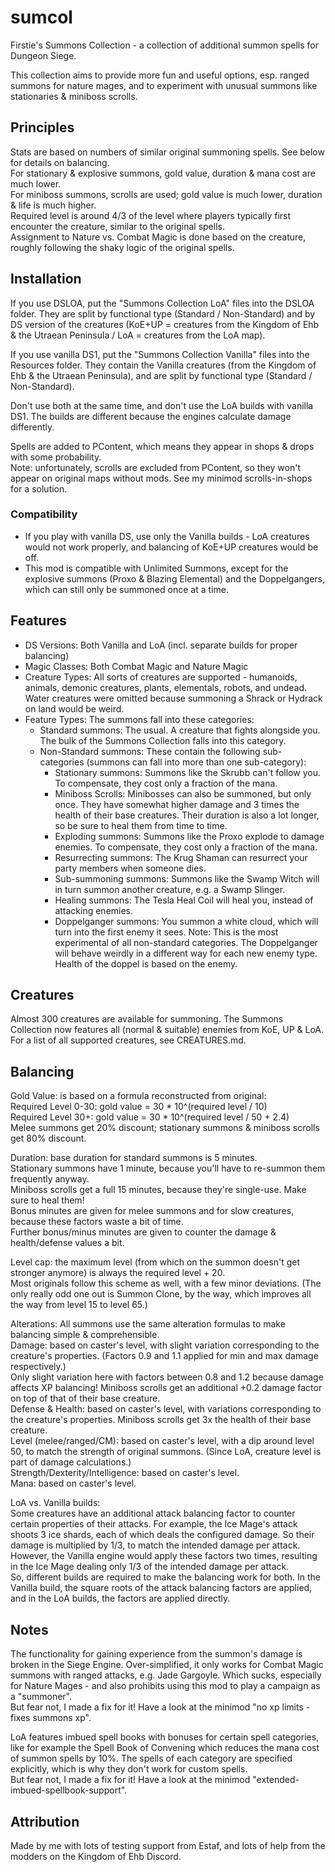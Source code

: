 # sumcol

Firstie's Summons Collection - a collection of additional summon spells for Dungeon Siege.

This collection aims to provide more fun and useful options, esp. ranged summons for nature mages, and to experiment with unusual summons like stationaries & miniboss scrolls.


## Principles

Stats are based on numbers of similar original summoning spells. See below for details on balancing.\
For stationary & explosive summons, gold value, duration & mana cost are much lower.\
For miniboss summons, scrolls are used; gold value is much lower, duration & life is much higher.\
Required level is around 4/3 of the level where players typically first encounter the creature, similar to the original spells.\
Assignment to Nature vs. Combat Magic is done based on the creature, roughly following the shaky logic of the original spells.


## Installation

If you use DSLOA, put the "Summons Collection LoA" files into the DSLOA folder. They are split by functional type (Standard / Non-Standard) and by DS version of the creatures (KoE+UP = creatures from the Kingdom of Ehb & the Utraean Peninsula / LoA = creatures from the LoA map).

If you use vanilla DS1, put the "Summons Collection Vanilla" files into the Resources folder. They contain the Vanilla creatures (from the Kingdom of Ehb & the Utraean Peninsula), and are split by functional type (Standard / Non-Standard).

Don't use both at the same time, and don't use the LoA builds with vanilla DS1. The builds are different because the engines calculate damage differently.

Spells are added to PContent, which means they appear in shops & drops with some probability.\
Note: unfortunately, scrolls are excluded from PContent, so they won't appear on original maps without mods. See my minimod scrolls-in-shops for a solution.

### Compatibility
- If you play with vanilla DS, use only the Vanilla builds - LoA creatures would not work properly, and balancing of KoE+UP creatures would be off.
- This mod is compatible with Unlimited Summons, except for the explosive summons (Proxo & Blazing Elemental) and the Doppelgangers, which can still only be summoned once at a time.


## Features

- DS Versions: Both Vanilla and LoA (incl. separate builds for proper balancing)
- Magic Classes: Both Combat Magic and Nature Magic
- Creature Types: All sorts of creatures are supported - humanoids, animals, demonic creatures, plants, elementals, robots, and undead.
  Water creatures were omitted because summoning a Shrack or Hydrack on land would be weird.
- Feature Types: The summons fall into these categories:
  - Standard summons: The usual. A creature that fights alongside you. The bulk of the Summons Collection falls into this category.
  - Non-Standard summons: These contain the following sub-categories (summons can fall into more than one sub-category):
    - Stationary summons: Summons like the Skrubb can't follow you. To compensate, they cost only a fraction of the mana.
	- Miniboss Scrolls: Minibosses can also be summoned, but only once. They have somewhat higher damage and 3 times the health of their base creatures. Their duration is also a lot longer, so be sure to heal them from time to time.
	- Exploding summons: Summons like the Proxo explode to damage enemies. To compensate, they cost only a fraction of the mana.
	- Resurrecting summons: The Krug Shaman can resurrect your party members when someone dies.
	- Sub-summoning summons: Summons like the Swamp Witch will in turn summon another creature, e.g. a Swamp Slinger.
	- Healing summons: The Tesla Heal Coil will heal you, instead of attacking enemies.
	- Doppelganger summons: You summon a white cloud, which will turn into the first enemy it sees.
	  Note: This is the most experimental of all non-standard categories. The Doppelganger will behave weirdly in a different way for each new enemy type. Health of the doppel is based on the enemy.


## Creatures

Almost 300 creatures are available for summoning. The Summons Collection now features all (normal & suitable) enemies from KoE, UP & LoA.\
For a list of all supported creatures, see CREATURES.md.


## Balancing

Gold Value: is based on a formula reconstructed from original:\
Required Level 0-30: gold value = 30 * 10^(required level / 10)\
Required Level 30+:  gold value = 30 * 10^(required level / 50 + 2.4)\
Melee summons get 20% discount; stationary summons & miniboss scrolls get 80% discount.

Duration: base duration for standard summons is 5 minutes.\
Stationary summons have 1 minute, because you'll have to re-summon them frequently anyway.\
Miniboss scrolls get a full 15 minutes, because they're single-use. Make sure to heal them!\
Bonus minutes are given for melee summons and for slow creatures, because these factors waste a bit of time.\
Further bonus/minus minutes are given to counter the damage & health/defense values a bit.

Level cap: the maximum level (from which on the summon doesn't get stronger anymore) is always the required level + 20.\
Most originals follow this scheme as well, with a few minor deviations. (The only really odd one out is Summon Clone, by the way, which improves all the way from level 15 to level 65.)

Alterations: All summons use the same alteration formulas to make balancing simple & comprehensible.\
Damage: based on caster's level, with slight variation corresponding to the creature's properties. (Factors 0.9 and 1.1 applied for min and max damage respectively.)\
Only slight variation here with factors between 0.8 and 1.2 because damage affects XP balancing! Miniboss scrolls get an additional +0.2 damage factor on top of that of their base creature.\
Defense & Health: based on caster's level, with variations corresponding to the creature's properties. Miniboss scrolls get 3x the health of their base creature.\
Level (melee/ranged/CM): based on caster's level, with a dip around level 50, to match the strength of original summons. (Since LoA, creature level is part of damage calculations.)\
Strength/Dexterity/Intelligence: based on caster's level.\
Mana: based on caster's level.

LoA vs. Vanilla builds:\
Some creatures have an additional attack balancing factor to counter certain properties of their attacks. For example, the Ice Mage's attack shoots 3 ice shards, each of which deals the configured damage. So their damage is multiplied by 1/3, to match the intended damage per attack.\
However, the Vanilla engine would apply these factors two times, resulting in the Ice Mage dealing only 1/3 of the intended damage per attack.\
So, different builds are required to make the balancing work for both. In the Vanilla build, the square roots of the attack balancing factors are applied, and in the LoA builds, the factors are applied directly.


## Notes

The functionality for gaining experience from the summon's damage is broken in the Siege Engine. Over-simplified, it only works for Combat Magic summons with ranged attacks, e.g. Jade Gargoyle. Which sucks, especially for Nature Mages - and also prohibits using this mod to play a campaign as a "summoner".\
But fear not, I made a fix for it! Have a look at the minimod "no xp limits - fixes summons xp".

LoA features imbued spell books with bonuses for certain spell categories, like for example the Spell Book of Convening which reduces the mana cost of summon spells by 10%. The spells of each category are specified explicitly, which is why they don't work for custom spells.\
But fear not, I made a fix for it! Have a look at the minimod "extended-imbued-spellbook-support".


## Attribution

Made by me with lots of testing support from Estaf, and lots of help from the modders on the Kingdom of Ehb Discord.

